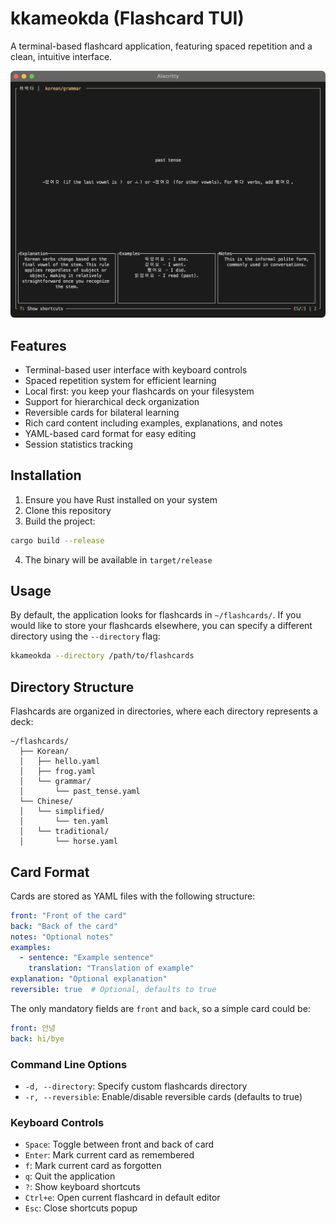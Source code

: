 # kkameokda (Flashcard TUI)

A terminal-based flashcard application, featuring spaced repetition and a clean, intuitive interface.

![](example.png)

## Features

- Terminal-based user interface with keyboard controls
- Spaced repetition system for efficient learning
- Local first: you keep your flashcards on your filesystem
- Support for hierarchical deck organization
- Reversible cards for bilateral learning
- Rich card content including examples, explanations, and notes
- YAML-based card format for easy editing
- Session statistics tracking

## Installation

1. Ensure you have Rust installed on your system
2. Clone this repository
3. Build the project:
```bash
cargo build --release
```
4. The binary will be available in `target/release`

## Usage

By default, the application looks for flashcards in `~/flashcards/`. If you would like to store your flashcards elsewhere, you can specify a different directory using the `--directory` flag:

```bash
kkameokda --directory /path/to/flashcards
```

## Directory Structure

Flashcards are organized in directories, where each directory represents a deck:

```
~/flashcards/
  ├── Korean/
  │   ├── hello.yaml
  │   ├── frog.yaml
  │   └── grammar/
  │       └── past_tense.yaml
  └── Chinese/
  │   └── simplified/
  │       └── ten.yaml
  │   └── traditional/
  │       └── horse.yaml
```

## Card Format

Cards are stored as YAML files with the following structure:

```yaml
front: "Front of the card"
back: "Back of the card"
notes: "Optional notes"
examples:
  - sentence: "Example sentence"
    translation: "Translation of example"
explanation: "Optional explanation"
reversible: true  # Optional, defaults to true
```

The only mandatory fields are `front` and `back`, so a simple card could be:

```yaml
front: 안녕
back: hi/bye
```

### Command Line Options

- `-d, --directory`: Specify custom flashcards directory
- `-r, --reversible`: Enable/disable reversible cards (defaults to true)

### Keyboard Controls

- `Space`: Toggle between front and back of card
- `Enter`: Mark current card as remembered
- `f`: Mark current card as forgotten
- `q`: Quit the application
- `?`: Show keyboard shortcuts
- `Ctrl+e`: Open current flashcard in default editor
- `Esc`: Close shortcuts popup
